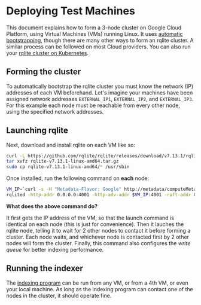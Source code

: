 # Deploying Test Machines

This document explains how to form a 3-node cluster on Google Cloud Platform, using Virtual Machines (VMs) running Linux. It uses [automatic bootstrapping](https://rqlite.io/docs/clustering/automatic-clustering/), though there are many other ways to form an rqlite cluster. A similar process can be followed on most Cloud providers. You can also run your [rqlite cluster on Kubernetes](https://rqlite.io/docs/guides/kubernetes/).

## Forming the cluster
To automatically bootstrap the rqlite cluster you must know the network (IP) addresses of each VM beforehand. Let's imagine your machines have been assigned network addresses `EXTERNAL_IP1`, `EXTERNAL_IP2`, and `EXTERNAL_IP3`. For this example each node must be reachable from every other node, using the specified network addresses.

## Launching rqlite
Next, download and install rqlite on each VM like so:
```bash
curl -L https://github.com/rqlite/rqlite/releases/download/v7.13.1/rqlite-v7.13.1-linux-amd64.tar.gz -o rqlite-v7.13.1-linux-amd64.tar.gz
tar xvfz rqlite-v7.13.1-linux-amd64.tar.gz
sudo cp rqlite-v7.13.1-linux-amd64/* /usr/sbin
```
Once installed, run the following command on **each** node:
```bash
VM_IP=`curl -s -H "Metadata-Flavor: Google" http://metadata/computeMetadata/v1/instance/network-interfaces/0/access-configs/0/external-ip`
rqlited -http-addr 0.0.0.0:4001 -http-adv-addr $VM_IP:4001 -raft-addr 0.0.0.0:4002 -raft-adv-addr $VM_IP:4002 -write-queue-batch-size 128 -write-queue-capacity 1024 -bootstrap-expect 3 -join http://$EXTERNAL_IP1:4001,http://EXTERNAL_IP2:4001,http://$EXTERNAL_IP3:4001 data
```
**What does the above command do?**

It first gets the IP address of the VM, so that the launch command is identical on each node (this is just for convenience). Then it lauches the rqlite node, telling it to wait for 2 other nodes to contact it before forming a cluster. Each node waits, and whichever node is contacted first by 2 other nodes will form the cluster. Finally, this command also configures the _write queue_ for better indexing performance.

## Running the indexer
The [indexing program](https://github.com/rqlite/rqlite-fts4/blob/master/indexer.py) can be run from any VM, or from a 4th VM, or even your local machine. As long as the indexing program can contact one of the nodes in the cluster, it should operate fine.
